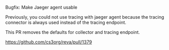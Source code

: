 Bugfix: Make Jaeger agent usable

Previously, you could not use tracing with jaeger agent because the tracing connector is always used instead of the tracing endpoint.

This PR removes the defaults for collector and tracing endpoint. 

https://github.com/cs3org/reva/pull/1379
